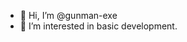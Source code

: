 - 👋 Hi, I’m @gunman-exe
- 👀 I’m interested in basic development.

<!---
gunman-exe/gunman-exe is a ✨ special ✨ repository because its `README.md` (this file) appears on your GitHub profile.
You can click the Preview link to take a look at your changes.
--->
